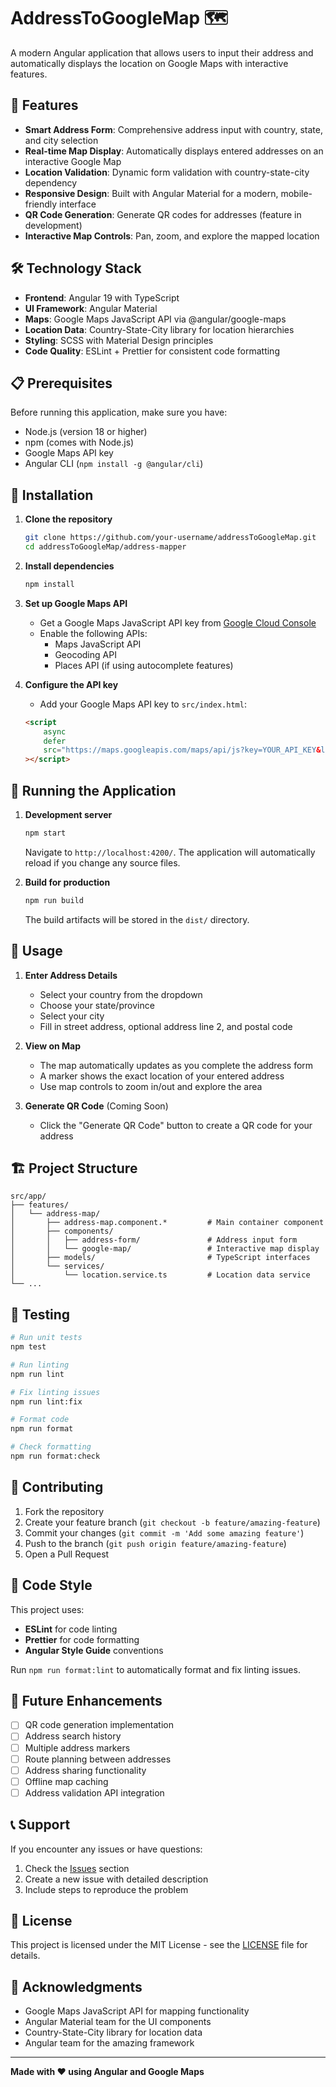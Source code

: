 # AddressToGoogleMap 🗺️

A modern Angular application that allows users to input their address and automatically displays the location on Google Maps with interactive features.

## 🚀 Features

- **Smart Address Form**: Comprehensive address input with country, state, and city selection
- **Real-time Map Display**: Automatically displays entered addresses on an interactive Google Map
- **Location Validation**: Dynamic form validation with country-state-city dependency
- **Responsive Design**: Built with Angular Material for a modern, mobile-friendly interface
- **QR Code Generation**: Generate QR codes for addresses (feature in development)
- **Interactive Map Controls**: Pan, zoom, and explore the mapped location

## 🛠️ Technology Stack

- **Frontend**: Angular 19 with TypeScript
- **UI Framework**: Angular Material
- **Maps**: Google Maps JavaScript API via @angular/google-maps
- **Location Data**: Country-State-City library for location hierarchies
- **Styling**: SCSS with Material Design principles
- **Code Quality**: ESLint + Prettier for consistent code formatting

## 📋 Prerequisites

Before running this application, make sure you have:

- Node.js (version 18 or higher)
- npm (comes with Node.js)
- Google Maps API key
- Angular CLI (`npm install -g @angular/cli`)

## 🔧 Installation

1. **Clone the repository**

    ```bash
    git clone https://github.com/your-username/addressToGoogleMap.git
    cd addressToGoogleMap/address-mapper
    ```

2. **Install dependencies**

    ```bash
    npm install
    ```

3. **Set up Google Maps API**
    - Get a Google Maps JavaScript API key from [Google Cloud Console](https://console.cloud.google.com/)
    - Enable the following APIs:
        - Maps JavaScript API
        - Geocoding API
        - Places API (if using autocomplete features)

4. **Configure the API key**
    - Add your Google Maps API key to `src/index.html`:
    ```html
    <script
        async
        defer
        src="https://maps.googleapis.com/maps/api/js?key=YOUR_API_KEY&libraries=places"
    ></script>
    ```

## 🚀 Running the Application

1. **Development server**

    ```bash
    npm start
    ```

    Navigate to `http://localhost:4200/`. The application will automatically reload if you change any source files.

2. **Build for production**
    ```bash
    npm run build
    ```
    The build artifacts will be stored in the `dist/` directory.

## 📝 Usage

1. **Enter Address Details**
    - Select your country from the dropdown
    - Choose your state/province
    - Select your city
    - Fill in street address, optional address line 2, and postal code

2. **View on Map**
    - The map automatically updates as you complete the address form
    - A marker shows the exact location of your entered address
    - Use map controls to zoom in/out and explore the area

3. **Generate QR Code** (Coming Soon)
    - Click the "Generate QR Code" button to create a QR code for your address

## 🏗️ Project Structure

```
src/app/
├── features/
│   └── address-map/
│       ├── address-map.component.*         # Main container component
│       ├── components/
│       │   ├── address-form/               # Address input form
│       │   └── google-map/                 # Interactive map display
│       ├── models/                         # TypeScript interfaces
│       └── services/
│           └── location.service.ts         # Location data service
└── ...
```

## 🧪 Testing

```bash
# Run unit tests
npm test

# Run linting
npm run lint

# Fix linting issues
npm run lint:fix

# Format code
npm run format

# Check formatting
npm run format:check
```

## 🤝 Contributing

1. Fork the repository
2. Create your feature branch (`git checkout -b feature/amazing-feature`)
3. Commit your changes (`git commit -m 'Add some amazing feature'`)
4. Push to the branch (`git push origin feature/amazing-feature`)
5. Open a Pull Request

## 📄 Code Style

This project uses:

- **ESLint** for code linting
- **Prettier** for code formatting
- **Angular Style Guide** conventions

Run `npm run format:lint` to automatically format and fix linting issues.

## 🔮 Future Enhancements

- [ ] QR code generation implementation
- [ ] Address search history
- [ ] Multiple address markers
- [ ] Route planning between addresses
- [ ] Address sharing functionality
- [ ] Offline map caching
- [ ] Address validation API integration

## 📞 Support

If you encounter any issues or have questions:

1. Check the [Issues](https://github.com/your-username/addressToGoogleMap/issues) section
2. Create a new issue with detailed description
3. Include steps to reproduce the problem

## 📄 License

This project is licensed under the MIT License - see the [LICENSE](LICENSE) file for details.

## 🙏 Acknowledgments

- Google Maps JavaScript API for mapping functionality
- Angular Material team for the UI components
- Country-State-City library for location data
- Angular team for the amazing framework

---

**Made with ❤️ using Angular and Google Maps**
